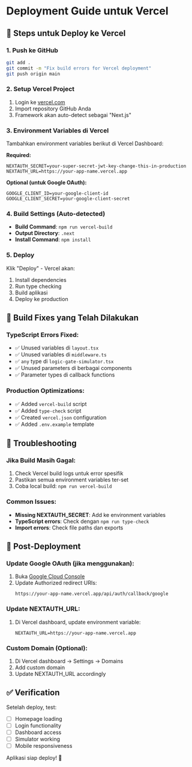 # Deployment Guide untuk Vercel

## 🚀 Steps untuk Deploy ke Vercel

### 1. Push ke GitHub
```bash
git add .
git commit -m "Fix build errors for Vercel deployment"
git push origin main
```

### 2. Setup Vercel Project
1. Login ke [vercel.com](https://vercel.com)
2. Import repository GitHub Anda
3. Framework akan auto-detect sebagai "Next.js"

### 3. Environment Variables di Vercel
Tambahkan environment variables berikut di Vercel Dashboard:

**Required:**
```
NEXTAUTH_SECRET=your-super-secret-jwt-key-change-this-in-production
NEXTAUTH_URL=https://your-app-name.vercel.app
```

**Optional (untuk Google OAuth):**
```
GOOGLE_CLIENT_ID=your-google-client-id
GOOGLE_CLIENT_SECRET=your-google-client-secret
```

### 4. Build Settings (Auto-detected)
- **Build Command**: `npm run vercel-build`
- **Output Directory**: `.next`
- **Install Command**: `npm install`

### 5. Deploy
Klik "Deploy" - Vercel akan:
1. Install dependencies
2. Run type checking
3. Build aplikasi
4. Deploy ke production

## 🔧 Build Fixes yang Telah Dilakukan

### TypeScript Errors Fixed:
- ✅ Unused variables di `layout.tsx`
- ✅ Unused variables di `middleware.ts`  
- ✅ `any` type di `logic-gate-simulator.tsx`
- ✅ Unused parameters di berbagai components
- ✅ Parameter types di callback functions

### Production Optimizations:
- ✅ Added `vercel-build` script
- ✅ Added `type-check` script
- ✅ Created `vercel.json` configuration
- ✅ Added `.env.example` template

## 🐛 Troubleshooting

### Jika Build Masih Gagal:
1. Check Vercel build logs untuk error spesifik
2. Pastikan semua environment variables ter-set
3. Coba local build: `npm run vercel-build`

### Common Issues:
- **Missing NEXTAUTH_SECRET**: Add ke environment variables
- **TypeScript errors**: Check dengan `npm run type-check`
- **Import errors**: Check file paths dan exports

## 📱 Post-Deployment

### Update Google OAuth (jika menggunakan):
1. Buka [Google Cloud Console](https://console.cloud.google.com)
2. Update Authorized redirect URIs:
   ```
   https://your-app-name.vercel.app/api/auth/callback/google
   ```

### Update NEXTAUTH_URL:
1. Di Vercel dashboard, update environment variable:
   ```
   NEXTAUTH_URL=https://your-app-name.vercel.app
   ```

### Custom Domain (Optional):
1. Di Vercel dashboard → Settings → Domains
2. Add custom domain
3. Update NEXTAUTH_URL accordingly

## ✅ Verification

Setelah deploy, test:
- [ ] Homepage loading
- [ ] Login functionality  
- [ ] Dashboard access
- [ ] Simulator working
- [ ] Mobile responsiveness

Aplikasi siap deploy! 🎉

